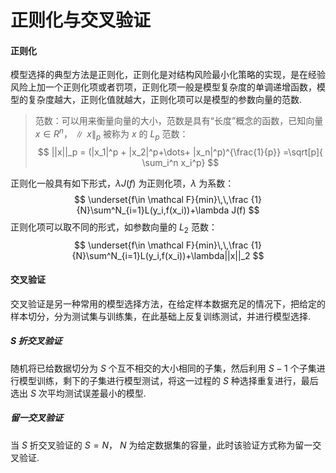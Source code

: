 # 正则化与交叉验证

#### 正则化

模型选择的典型方法是正则化，正则化是对结构风险最小化策略的实现，是在经验风险上加一个正则化项或者罚项，正则化项一般是模型复杂度的单调递增函数，模型的复杂度越大，正则化值就越大，正则化项可以是模型的参数向量的范数.

> 范数：可以用来衡量向量的大小，范数是具有“长度”概念的函数，已知向量 $x \in R^n$，$\parallel x\parallel_p$ 被称为 $x$ 的 $L_p$ 范数：
> $$
> ||x||_p = (|x_1|^p + |x_2|^p+\dots+ |x_n|^p)^{\frac{1}{p}} =\sqrt[p]{ \sum_i^n x_i^p}
> $$

正则化一般具有如下形式，$\lambda J(f)$ 为正则化项，$\lambda$ 为系数：
$$
\underset{f\in \mathcal F}{min}\,\,\frac {1}{N}\sum^N_{i=1}L(y_i,f(x_i))+\lambda J(f)
$$
正则化项可以取不同的形式，如参数向量的 $L_2$ 范数：
$$
\underset{f\in \mathcal F}{min}\,\,\frac {1}{N}\sum^N_{i=1}L(y_i,f(x_i))+\lambda||x||_2
$$

#### 交叉验证

交叉验证是另一种常用的模型选择方法，在给定样本数据充足的情况下，把给定的样本切分，分为测试集与训练集，在此基础上反复训练测试，并进行模型选择.

##### $S$ 折交叉验证

随机将已给数据切分为 $S$ 个互不相交的大小相同的子集，然后利用  $S-1$ 个子集进行模型训练，剩下的子集进行模型测试，将这一过程的 $S$ 种选择重复进行，最后选出 $S$ 次平均测试误差最小的模型.

##### 留一交叉验证

当 $S$ 折交叉验证的  $S=N$， $N$ 为给定数据集的容量，此时该验证方式称为留一交叉验证.

